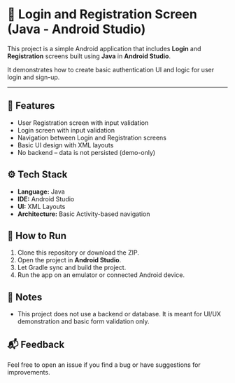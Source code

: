 # 🔐 Login and Registration Screen (Java - Android Studio)

This project is a simple Android application that includes **Login** and **Registration** screens built using **Java** in **Android Studio**.

It demonstrates how to create basic authentication UI and logic for user login and sign-up.

---

## 📱 Features

- User Registration screen with input validation
- Login screen with input validation
- Navigation between Login and Registration screens
- Basic UI design with XML layouts
- No backend – data is not persisted (demo-only)

## ⚙️ Tech Stack

- **Language:** Java  
- **IDE:** Android Studio  
- **UI:** XML Layouts  
- **Architecture:** Basic Activity-based navigation

## 🚀 How to Run

1. Clone this repository or download the ZIP.
2. Open the project in **Android Studio**.
3. Let Gradle sync and build the project.
4. Run the app on an emulator or connected Android device.

## 📝 Notes

- This project does not use a backend or database. It is meant for UI/UX demonstration and basic form validation only.

## 📬 Feedback

Feel free to open an issue if you find a bug or have suggestions for improvements.